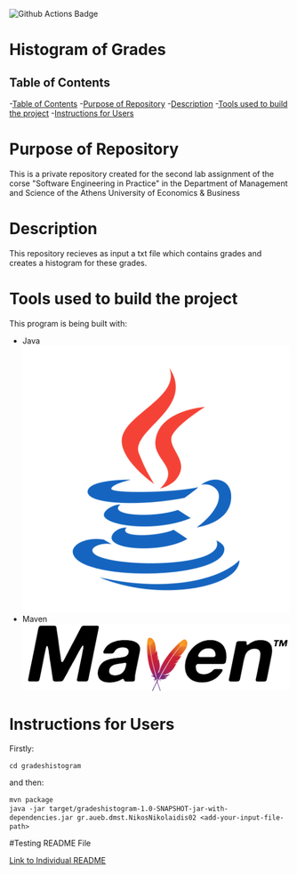 ![Github Actions Badge](https://github.com/NikosNikolaidis02/seip_lab_2/actions/workflows/maven.yml/badge.svg)

# Histogram of Grades
    
## Table of Contents

-[Table of Contents](#table-of-contents)
    -[Purpose of Repository](#purpose-of-repository)
    -[Description](#description)
    -[Tools used to build the project](#tools-used-to-build-the-project)
    -[Instructions for Users](#instructions-for-users)



# Purpose of Repository 

This is a private repository created for the second lab assignment of the corse "Software Engineering in Practice" in the Department of Management and Science of the Athens University of Economics & Business

# Description

This repository recieves as input a txt file which contains grades and creates a histogram for these grades.

# Tools used to build the project
This program is being built with:
<ul>
<li>Java</li>
<img src="photos/java_icon.jpg">
<li>Maven</li>
<img src="photos/maven_icon.jpg">
</ul>

# Instructions for Users
Firstly:
```
cd gradeshistogram
```
and then:
```
mvn package
java -jar target/gradeshistogram-1.0-SNAPSHOT-jar-with-dependencies.jar gr.aueb.dmst.NikosNikolaidis02 <add-your-input-file-path>
```

#Testing README File

[Link to Individual README](./unittesting/TestingREADME.md)
